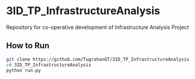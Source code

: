 # 3ID_TP_InfrastructureAnalysis

Repository for co-operative development of Infrastructure Analysis Project

## How to Run

```bash
git clone https://github.com/TugrahanGT/3ID_TP_InfrastructureAnalysis
cd 3ID_TP_InfrastructureAnalysis
python run.py
```
